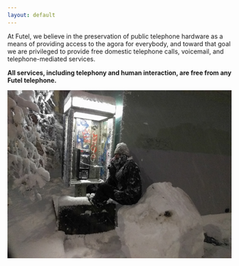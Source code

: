 ```yaml
---
layout: default
---
```


<p class='lead'>At Futel, we believe in the preservation of public telephone hardware as a means of providing access to the agora for everybody, and toward that goal we are privileged to provide free domestic telephone calls, voicemail, and telephone-mediated services.</p>

**All services, including telephony and human interaction, are free from any Futel telephone.**
    
![Snowball](/images/snowball.jpg)